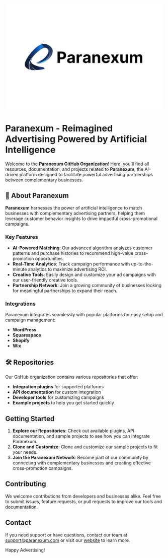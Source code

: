 ![](https://raw.githubusercontent.com/Paranexum/.github/refs/heads/main/static/banner.png)

# Paranexum - Reimagined Advertising Powered by Artificial Intelligence

Welcome to the **Paranexum GitHub Organization**! Here, you'll find all resources, documentation, and projects related to **Paranexum**, the AI-driven platform designed to facilitate powerful advertising partnerships between complementary businesses.

## 🌟 About Paranexum

**Paranexum** harnesses the power of artificial intelligence to match businesses with complementary advertising partners, helping them leverage customer behavior insights to drive impactful cross-promotional campaigns.

### Key Features
- **AI-Powered Matching**: Our advanced algorithm analyzes customer patterns and purchase histories to recommend high-value cross-promotion opportunities.
- **Real-Time Analytics**: Track campaign performance with up-to-the-minute analytics to maximize advertising ROI.
- **Creative Tools**: Easily design and customize your ad campaigns with our user-friendly creative tools.
- **Partnership Network**: Join a growing community of businesses looking for meaningful partnerships to expand their reach.

### Integrations
Paranexum integrates seamlessly with popular platforms for easy setup and campaign management:
- **WordPress**
- **Squarespace**
- **Shopify**
- **Wix**

## 🛠️ Repositories

Our GitHub organization contains various repositories that offer:
- **Integration plugins** for supported platforms
- **API documentation** for custom integration
- **Developer tools** for customizing campaigns
- **Example projects** to help you get started quickly

## Getting Started

1. **Explore our Repositories**: Check out available plugins, API documentation, and sample projects to see how you can integrate Paranexum.
2. **Clone and Customize**: Clone and customize our sample projects to fit your needs.
3. **Join the Paranexum Network**: Become part of our community by connecting with complementary businesses and creating effective cross-promotion campaigns.

## Contributing

We welcome contributions from developers and businesses alike. Feel free to submit issues, feature requests, or pull requests to improve our tools and documentation.

## Contact

If you need support or have questions, contact our team at [support@paranexum.com](mailto:support@paranexum.com) or visit our [website](https://www.paranexum.com) to learn more.

Happy Advertising!
